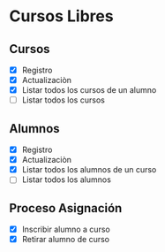 # Cursos Libres

## Cursos
- [x] Registro
- [x] Actualizaciòn
- [x] Listar todos los cursos de un alumno
- [ ] Listar todos los cursos

## Alumnos
- [x] Registro
- [x] Actualizaciòn
- [x] Listar todos los alumnos de un curso
- [ ] Listar todos los alumnos

## Proceso Asignación
- [x] Inscribir alumno a curso
- [x] Retirar alumno de curso
